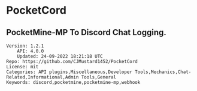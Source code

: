 # PocketCord
## PocketMine-MP To Discord Chat Logging.
```properties
Version: 1.2.1
    API: 4.0.0
    Updated: 24-09-2022 18:21:18 UTC
Repo: https://github.com/CJMustard1452/PocketCord
License: mit
Categories: API plugins,Miscellaneous,Developer Tools,Mechanics,Chat-Related,Informational,Admin Tools,General
Keywords: discord,pocketmine,pocketmine-mp,webhook
```